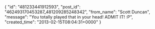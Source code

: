  {
   "id": "481233441912593",
   "post_id": "462493170453287_481209285248342",
   "from_name": "Scott Duncan",
   "message": "You totally played that in your head! ADMIT IT! :P",
   "created_time": "2013-02-15T08:04:31+0000"
 }
